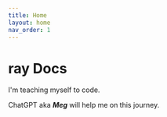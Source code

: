 ```yaml
---
title: Home
layout: home
nav_order: 1
---
```


# ray Docs
I'm teaching myself to code.

ChatGPT aka ***Meg*** will help me on this journey.

